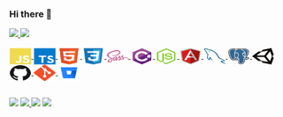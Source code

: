 ### Hi there 👋

<!--
**MarceloFernandes5/MarceloFernandes5** is a ✨ _special_ ✨ repository because its `README.md` (this file) appears on your GitHub profile.

Here are some ideas to get you started:

- 🔭 I’m currently in a internship
- 🌱 I’m currently learning TypeScript and Angular JS
- 📫 How to reach me: marcelocoluci@gmail.com
-->
<div>
  <a href="https://github.com/MarceloFernandes5">
  <img height="180em" src="https://github-readme-stats.vercel.app/api?username=MarceloFernandes5&show_icons=true&theme=merko&include_all_commits=true&count_private=true"/>
  <img height="180em" src="https://github-readme-stats.vercel.app/api/top-langs/?username=MarceloFernandes5&layout=compact&langs_count=7&theme=merko"/>
</div>
<div style="display: inline_block"><br>
  <img align="center" alt="Mar-Js" height="30" width="40" src="https://raw.githubusercontent.com/devicons/devicon/master/icons/javascript/javascript-plain.svg">
  <img align="center" alt="Mar-Ts" height="30" width="40" src="https://raw.githubusercontent.com/devicons/devicon/master/icons/typescript/typescript-plain.svg">
  <img align="center" alt="Mar-HTML" height="30" width="40" src="https://raw.githubusercontent.com/devicons/devicon/master/icons/html5/html5-original.svg">
  <img align="center" alt="Mar-CSS" height="30" width="40" src="https://raw.githubusercontent.com/devicons/devicon/master/icons/css3/css3-original.svg">
  <img align="center" alt="Mar-sass" height="30" width="40" src="https://raw.githubusercontent.com/devicons/devicon/master/icons/sass/sass-original.svg">
  <img align="center" alt="Mar-Csharp" height="30" width="40" src="https://raw.githubusercontent.com/devicons/devicon/master/icons/csharp/csharp-original.svg">
  <img align="center" alt="Mar-Nodejs" height="30" width="40" src="https://raw.githubusercontent.com/devicons/devicon/master/icons/nodejs/nodejs-original.svg">
  <img align="center" alt="Mar-angular" height="30" width="40" src="https://raw.githubusercontent.com/devicons/devicon/master/icons/angularjs/angularjs-original.svg">
  <img align="center" alt="Mar-mysql" height="30" width="40" src="https://raw.githubusercontent.com/devicons/devicon/master/icons/mysql/mysql-original.svg">
  <img align="center" alt="Mar-postegresql" height="30" width="40" src="https://raw.githubusercontent.com/devicons/devicon/master/icons/postgresql/postgresql-original.svg">
  <img align="center" alt="Mar-unity" height="30" width="40" src="https://raw.githubusercontent.com/devicons/devicon/master/icons/unity/unity-original.svg">
  <img align="center" alt="Mar-github" height="30" width="40" src="https://raw.githubusercontent.com/devicons/devicon/master/icons/github/github-original.svg">  
  <img align="center" alt="Mar-git" height="30" width="40" src="https://raw.githubusercontent.com/devicons/devicon/master/icons/git/git-original.svg">
  <img align="center" alt="Mar-bitbucket" height="30" width="40" src="https://raw.githubusercontent.com/devicons/devicon/master/icons/bitbucket/bitbucket-original.svg">  
</div>
  
  ##
 
<div> 
  <a href="https://www.instagram.com/marcelo_coluci/" target="_blank"><img src="https://img.shields.io/badge/-Instagram-%23E4405F?style=for-the-badge&logo=instagram&logoColor=white" target="_blank"></a>
 	<a href="https://www.twitch.tv/marcelocf5" target="_blank"><img src="https://img.shields.io/badge/Twitch-9146FF?style=for-the-badge&logo=twitch&logoColor=white" target="_blank">
  <a href = "mailto:marcelocoluci@gmail.com"><img src="https://img.shields.io/badge/-Gmail-%23333?style=for-the-badge&logo=gmail&logoColor=white" target="_blank"></a>
  <a href="https://www.linkedin.com/in/marcelo-fernandes-175a331b3/" target="_blank"><img src="https://img.shields.io/badge/-LinkedIn-%230077B5?style=for-the-badge&logo=linkedin&logoColor=white" target="_blank"></a> 
   
</div>
